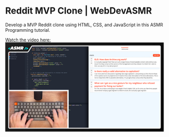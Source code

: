 # Reddit MVP Clone | WebDevASMR

Develop a MVP Reddit clone using HTML, CSS, and JavaScript in this ASMR Programming tutorial.

[Watch the video here:](https://www.youtube.com/watch?v=BxfV7HHvwhc?sub_confirmation=1)
[![YouTube](./thumbnail.jpg)](https://www.youtube.com/watch?v=BxfV7HHvwhc?sub_confirmation=1)
